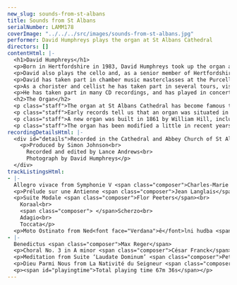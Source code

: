```yaml
---
new_slug: sounds-from-st-albans
title: Sounds from St Albans
serialNumber: LAMM178
coverImage: "../../../src/images/sounds-from-st-albans.jpg"
performer: David Humphreys plays the organ at St Albans Cathedral
directors: []
contentHtml: |-
  <h1>David Humphreys</h1>
  <p>Born in Hertfordshire in 1983, David Humphreys took up the organ aged 13, learning at St. Albans Abbey with Peter Dyke and Andrew Lucas. On leaving St Albans School, he studied at the Royal Academy of Music with David Titterington, gaining a first at the end of the Organ Foundation Course. At the same time, he held the Organ Scholarship at All Saints, Margaret Street. He then spent a year as Organ Scholar at St Albans Abbey, where he regularly accompanied both the Cathedral Choir and the Abbey Girls Choir. In September 2004, he went up to Jesus College, Cambridge as Organ Scholar, to read music.</p>
  <p>David also plays the cello and, as a senior member of Hertfordshire County Youth Orchestra, performed at many of the top concert venues in the UK, playing both cello and organ at the Royal Albert Hall, the Royal Festival Hall, and St John's, Smith Square. During 2002, he performed cello and organ concertos with local orchestras.</p>
  <p>David has taken part in chamber music masterclasses at the Purcell Room, the Menuhin School and Trinity College, London, and as an organist has performed in masterclasses with Dr Ewald Kooiman (Royal College of Organists) and Dr Peter Hurford (2003 St Albans International Organ Festival).</p>
  <p>As a chorister and cellist he has taken part in several tours, visiting Germany, Austria, Hungary and Poland. Further European tours are planned in 2005 with the Jesus College choirs.</p>
  <p>He has taken part in many CD recordings, and has played in concerts with John Lill, Jack Brymer, and Philip Langridge. While at St Albans Abbey he acted as accompanist for several choral societies, including the St Albans Bach Choir, for whom he recently played organ and continuo with the City of London Sinfonia.</p>
  <h2>The Organ</h2>
  <p class="staff">The organ at St Albans Cathedral has become famous throughout the world due to the St Albans International Organ Festival, founded by Peter Hurford in 1963. The Cathedral organ was rebuilt by Harrison and Harrison in 1962 to a design by Ralph Downes (Organist at Brompton Oratory), working in close collaboration with Peter Hurford (Master of the Music at St Albans Cathedral from 1958 to 1978). The organ is a particularly versatile instrument, capable of reflecting all schools of organ composition, providing the daily accompaniment for the Cathedral Choirs, leading and accompanying congregational singing and being at the centre of the International Organ Festival competitions and concerts.</p>
  <p class="staff">Early records tell us that an organ was situated in the Chapel of St Mary in 1380, and that an Organist named Adam was in post in 1302, when John de Maryns was elected Abbot. The distinguished composer Robert Fayrfax was Organist at St Albans Abbey from c1498 to 1502, but records are sketchy until 1820, when Thomas Fowler was appointed. No mention is made of an organ in an inventory dated 1 November 1552, and there is no record of an organ until 1820, when an instrument by Father Smith and John Byfield, originally built by Father Smith for St Dunstan’s in the East in 1670, was installed.</p>
  <p class="staff">A new organ was built in 1861 by William Hill, including the Father Smith Open Diapason from tenor C. The Abbey Church became the Cathedral of the new Diocese of St Albans in 1877, and in 1908 the organ was rebuilt with new oak cases (still in use today) by the firm of Abbott and Smith of Leeds. The organ was subsequently remodelled by Henry Willis and Son in 1929. It was decided however in 1958 that the instrument should be completely rebuilt, this time by Harrison and Harrison of Durham. Between 1959 and 1962 services were accompanied by a two-manual organ with 13 speaking stops, placed on the centre of the nave screen. The rebuilt organ was dedicated by the Bishop of St Albans on 18 November 1962.</p>
  <p class="staff">The organ has been modified a little in recent years. In 1972 the nave of the Cathedral was reordered in response to changing liturgical needs, and at this time the manual mixtures were slightly raised in pitch and the console was moved to the centre of the organ loft with the organist facing west. In 1991 the Swell Cymbel was replaced by a three-rank Mixture designed by Mark Venning and Peter Hopps of Harrison and Harrison.</p>
recordingDetailsHtml: |-
  <div id="details">Recorded in the Cathedral and Abbey Church of St Alban on 6th and 7th August 2004 by kind permission of Andrew Lucas (Master of the Music) and the Dean and Chapter
    <p>Produced by Simon Johnson<br>
      Recorded and edited by Lance Andrews<br>
      Photograph by David Humphreys</p>
  </div>
trackListingsHtml:
- |-
  Allegro vivace from Symphonie V <span class="composer">Charles-Marie Widor</span>
  <p>Prélude sur une Antienne <span class="composer">Jean Langlais</span></p>
  <p>Suite Modale <span class="composer">Flor Peeters</span><br>
    Koraal<br>
    <span class="composer"> </span>Scherzo<br>
    Adagio<br>
    Toccata</p>
  <p>Moto Ostinato from Ned<font face="Verdana">ě</font>lni hudba <span class="composer">Petr Eben</span></p>
- |-
  Benedictus <span class="composer">Max Reger</span>
  <p>Choral No. 3 in A minor <span class="composer">César Franck</span></p>
  <p>Meditation from Suite ‘Laudate Dominum’ <span class="composer">Peter Hurford</span></p>
  <p>Dieu Parmi Nous from La Nativité du Seigneur <span class="composer">Olivier Messiaen</span></p>
  <p><span id="playingtime">Total playing time 67m 36s</span></p>
---
```


